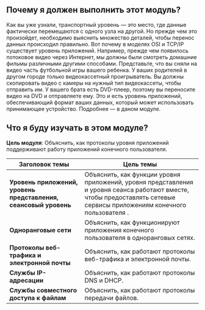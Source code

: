 <!-- verified: agorbachev 03.05.2022 -->

<!-- 15.0.1 -->
##  Почему я должен выполнить этот модуль?

Как вы уже узнали, транспортный уровень — это место, где данные фактически перемещаются с одного узла на другой. Но прежде чем это произойдет, необходимо выяснить множество деталей, чтобы перенос данных происходил правильно. Вот почему в моделях OSI и TCP/IP существует уровень приложений. Например, прежде чем появилось потоковое видео через Интернет, мы должны были смотреть домашние фильмы различными другими способами. Представьте, что вы сняли на видео часть футбольной игры вашего ребенка. У ваших родителей в другом городе только видеокассетный проигрыватель. Вы должны скопировать видео с камеры на нужный тип видеокассеты, чтобы отправить им. У вашего брата есть DVD-плеер, поэтому вы переносите видео на DVD и отправляете ему. Это и есть уровень приложений, обеспечивающий формат ваших данных, который может использовать принимающее устройство. Подробнее — в даном модуле.

<!-- 15.0.2 -->
##  Что я буду изучать в этом модуле?

**Цель модуля**: Объяснить, как протоколы уровня приложений поддерживают работу приложений конечного пользователя.

| **Заголовок темы** | **Цель темы** |
| --- | --- |
| **Уровень приложений, уровень представления, сеансовый уровень** | Объяснить, как функции уровня приложений, уровня представления и уровня сеанса работают вместе, чтобы предоставлять сетевые сервисы приложениям конечного пользователя . |
| **Одноранговые сети** | Объяснить, как функционируют приложения конечного пользователя в одноранговых сетях. |
| **Протоколы веб-трафика и электронной почты** | Объяснить, как работают протоколы веб-трафика и электронной почты. |
| **Службы IP-адресации** | Объяснить, как работают протоколы DNS и DHCP. |
| **Службы совместного доступа к файлам** | Объяснить, как работают протоколы передачи файлов. |

